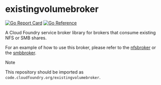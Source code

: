 # existingvolumebroker
[![Go Report Card](https://goreportcard.com/badge/code.cloudfoundry.org/existingvolumebroker)](https://goreportcard.com/report/code.cloudfoundry.org/existingvolumebroker)
[![Go Reference](https://pkg.go.dev/badge/code.cloudfoundry.org/existingvolumebroker.svg)](https://pkg.go.dev/code.cloudfoundry.org/existingvolumebroker)

A Cloud Foundry service broker library for brokers that consume existing NFS or
SMB shares.

For an example of how to use this broker, please refer to the [nfsbroker](https://github.com/cloudfoundry/nfs-volume-release/tree/develop/src/code.cloudfoundry.org/nfsbroker) or the [smbbroker](https://github.com/cloudfoundry/smb-volume-release/tree/develop/src/code.cloudfoundry.org/smbbroker).


> [!NOTE]
>
> This repository should be imported as `code.cloudfoundry.org/existingvolumebroker`.
